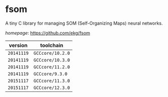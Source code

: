 # fsom

A tiny C library for managing SOM (Self-Organizing Maps) neural networks.

*homepage*: <https://github.com/ekg/fsom>

version | toolchain
--------|----------
``20141119`` | ``GCCcore/10.2.0``
``20141119`` | ``GCCcore/10.3.0``
``20141119`` | ``GCCcore/11.2.0``
``20141119`` | ``GCCcore/9.3.0``
``20151117`` | ``GCCcore/11.3.0``
``20151117`` | ``GCCcore/12.3.0``
